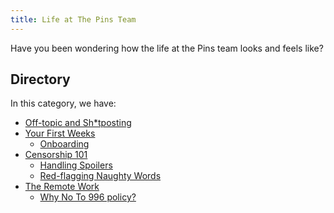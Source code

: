 ```yaml
---
title: Life at The Pins Team
---
```


Have you been wondering how the life at the Pins team looks and feels like?

## Directory

In this category, we have:

* [Off-topic and Sh*tposting](off-topic-and-shitposting)
* [Your First Weeks](your-first-weeks)
  * [Onboarding](your-first-weeks/onboarding)
* [Censorship 101](censorship-101)
  * [Handling Spoilers](censorship-101/handling-spoilers)
  * [Red-flagging Naughty Words](censorship-101/red-flagging-naughty-words)
* [The Remote Work](remote)
  * [Why No To 996 policy?](remote/anti-996)
